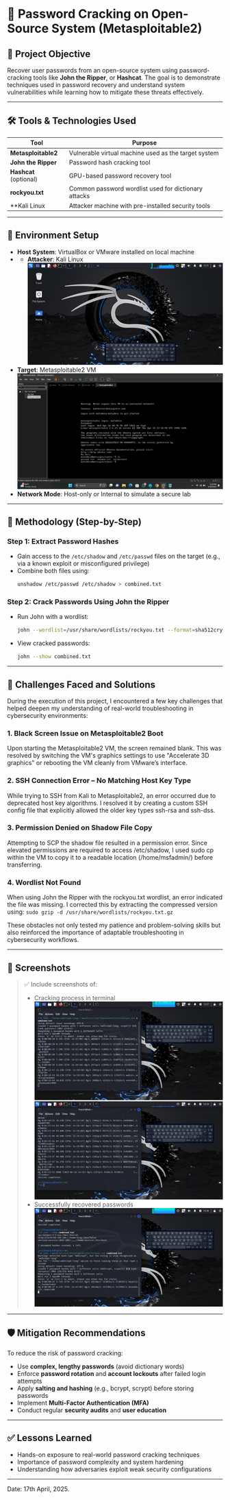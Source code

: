 # 🔐 Password Cracking on Open-Source System (Metasploitable2)

## 📌 Project Objective
Recover user passwords from an open-source system using password-cracking tools like **John the Ripper**, or **Hashcat**. The goal is to demonstrate techniques used in password recovery and understand system vulnerabilities while learning how to mitigate these threats effectively.

---

## 🛠️ Tools & Technologies Used

| Tool | Purpose |
|------|---------|
| **Metasploitable2** | Vulnerable virtual machine used as the target system |
| **John the Ripper** | Password hash cracking tool |
| **Hashcat** (optional) | GPU-based password recovery tool |
| **rockyou.txt** | Common password wordlist used for dictionary attacks |
| **Kali Linux | Attacker machine with pre-installed security tools |

---

## 🧪 Environment Setup

- **Host System**: VirtualBox or VMware installed on local machine
- - **Attacker**: Kali Linux
    ![Kali Linux](images/kali.png)
- **Target**: Metasploitable2 VM
  ![Meta](images/metasploitable2.png)
- **Network Mode**: Host-only or Internal to simulate a secure lab

---

## 🔄 Methodology (Step-by-Step)

### Step 1: Extract Password Hashes

- Gain access to the `/etc/shadow` and `/etc/passwd` files on the target (e.g., via a known exploit or misconfigured privilege)
- Combine both files using:
  ```bash
  unshadow /etc/passwd /etc/shadow > combined.txt
  ```

### Step 2: Crack Passwords Using John the Ripper

- Run John with a wordlist:
  ```bash
  john --wordlist=/usr/share/wordlists/rockyou.txt --format=sha512crypt combined.txt
  ```
- View cracked passwords:
  ```bash
  john --show combined.txt
  ```
---

## 🧩 Challenges Faced and Solutions
During the execution of this project, I encountered a few key challenges that helped deepen my understanding of real-world troubleshooting in cybersecurity environments:

### 1. Black Screen Issue on Metasploitable2 Boot
Upon starting the Metasploitable2 VM, the screen remained blank. This was resolved by switching the VM's graphics settings to use "Accelerate 3D graphics" or rebooting the VM cleanly from VMware’s interface.

### 2. SSH Connection Error – No Matching Host Key Type
While trying to SSH from Kali to Metasploitable2, an error occurred due to deprecated host key algorithms. I resolved it by creating a custom SSH config file that explicitly allowed the older key types ssh-rsa and ssh-dss.

### 3. Permission Denied on Shadow File Copy
Attempting to SCP the shadow file resulted in a permission error. Since elevated permissions are required to access /etc/shadow, I used sudo cp within the VM to copy it to a readable location (/home/msfadmin/) before transferring.

### 4. Wordlist Not Found
When using John the Ripper with the rockyou.txt wordlist, an error indicated the file was missing. I corrected this by extracting the compressed version using:
`sudo gzip -d /usr/share/wordlists/rockyou.txt.gz`

These obstacles not only tested my patience and problem-solving skills but also reinforced the importance of adaptable troubleshooting in cybersecurity workflows.

---

## 📸 Screenshots

> ✅ Include screenshots of:
> - Cracking process in terminal
![Cracking](images/password-cracking.png)
![Cracking](images/password-cracking2.png)
> - Successfully recovered passwords
![Cracked](images/cracked-hashes.png)

---

## 🛡️ Mitigation Recommendations

To reduce the risk of password cracking:

- Use **complex, lengthy passwords** (avoid dictionary words)
- Enforce **password rotation** and **account lockouts** after failed login attempts
- Apply **salting and hashing** (e.g., bcrypt, scrypt) before storing passwords
- Implement **Multi-Factor Authentication (MFA)**
- Conduct regular **security audits** and **user education**

---

## ✅ Lessons Learned

- Hands-on exposure to real-world password cracking techniques
- Importance of password complexity and system hardening
- Understanding how adversaries exploit weak security configurations

---

Date: 17th April, 2025.
